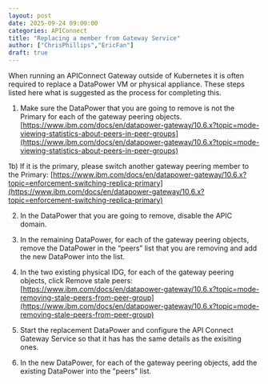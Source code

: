 ```yaml
---
layout: post
date: 2025-09-24 09:00:00
categories: APIConnect
title: "Replacing a member from Gateway Service"
author: ["ChrisPhillips","EricFan"]
draft: true
---
```


When running an APIConnect Gateway outside of Kubernetes it is often required to replace a DataPower VM or physical appliance. These steps listed here what is suggested as the process for completing this.

1) Make sure the DataPower that you are going to remove is not the Primary for each of the gateway peering objects. 
[https://www.ibm.com/docs/en/datapower-gateway/10.6.x?topic=mode-viewing-statistics-about-peers-in-peer-groups](https://www.ibm.com/docs/en/datapower-gateway/10.6.x?topic=mode-viewing-statistics-about-peers-in-peer-groups)
 
1b) If it is the primary, please switch another gateway peering member to the Primary:
[https://www.ibm.com/docs/en/datapower-gateway/10.6.x?topic=enforcement-switching-replica-primary](https://www.ibm.com/docs/en/datapower-gateway/10.6.x?topic=enforcement-switching-replica-primary)

2) In the DataPower that you are going to remove, disable the APIC domain.

3) In the remaining DataPower, for each of the gateway peering objects, remove the DataPower in the “peers” list that you are removing and add the new DataPower into the list.

4) In the two existing physical IDG, for each of the gateway peering objects, click Remove stale peers:
[https://www.ibm.com/docs/en/datapower-gateway/10.6.x?topic=mode-removing-stale-peers-from-peer-group](https://www.ibm.com/docs/en/datapower-gateway/10.6.x?topic=mode-removing-stale-peers-from-peer-group)

5) Start the replacement DataPower and configure the API Connect Gateway Service so that it has has the same details as the exisiting ones.

6) In the new DataPower, for each of the gateway peering objects, add the existing DataPower into the "peers" list.